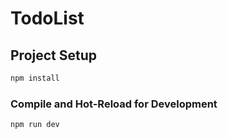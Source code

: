 # TodoList

## Project Setup

```sh
npm install
```

### Compile and Hot-Reload for Development

```sh
npm run dev
```
